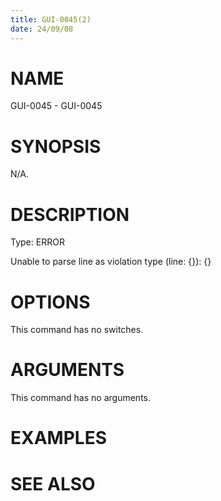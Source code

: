 ```yaml
---
title: GUI-0045(2)
date: 24/09/08
---
```


# NAME

GUI-0045 - GUI-0045

# SYNOPSIS

N/A.

# DESCRIPTION

Type: ERROR

Unable to parse line as violation type (line: {}): {}

# OPTIONS

This command has no switches.

# ARGUMENTS

This command has no arguments.

# EXAMPLES

# SEE ALSO
